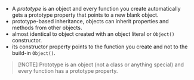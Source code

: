 - A *prototype* is an object and every function you create automatically gets a prototype property that points to a new blank object.
- prototype-based inheritance, objects can inherit properties and methods from other objects.
- almost identical to object created with an object literal or `Object()` constructor.
- its constructor property points to the function you create and not to the build-in `Object()`.
> [!NOTE] Prototype is an object (not a class or anything special) and every function has a prototype property.